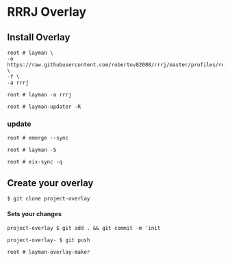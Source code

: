 # RRRJ Overlay

## Install Overlay

```
root # layman \
-o https://raw.githubusercontent.com/robertov82008/rrrj/master/profiles/repositories.xml \
-f \
-a rrrj
```

`root # layman -a rrrj`

`root # layman-updater -R`


### update

`root # emerge --sync`

`root # layman -S`

`root # eix-sync -q`


## Create your overlay

`$ git clone project-overlay`

#### Sets your changes

`project-overlay $ git add . && git commit -m 'init`

`project-overlay- $ git push`

`root # layman-overlay-maker`

